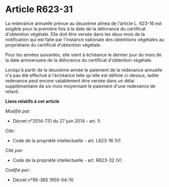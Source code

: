 # Article R623-31

La redevance annuelle prévue au deuxième alinéa de l'article L. 623-16 est exigible pour la première fois à la date de la
délivrance du certificat d'obtention végétale. Elle doit être versée dans les deux mois de la notification qui est faite par
l'instance nationale des obtentions végétales au propriétaire du certificat d'obtention végétale. 

Pour les années suivantes, elle vient à échéance le dernier jour du mois de la date anniversaire de la délivrance du
certificat d'obtention végétale. 

Lorsqu'à partir de la deuxième année le paiement de la redevance annuelle n'a pas été effectué à l'échéance telle qu'elle est
définie ci-dessus, ladite redevance peut encore valablement être versée dans un délai supplémentaire de six mois moyennant le
paiement d'une redevance de retard.

**Liens relatifs à cet article**

_Modifié par_:

  - Décret n°2014-731 du 27 juin 2014 - art. 5

_Cite_:

  - Code de la propriété intellectuelle - art. L623-16 (V)

_Cité par_:

  - Code de la propriété intellectuelle - art. R623-32 (V)

_Codifié par_:

  - Décret n°95-385 1955-04-10
